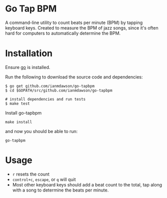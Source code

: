 # Go Tap BPM
A command-line utility to count beats per minute (BPM) by tapping keyboard keys. Created to measure the BPM of jazz songs, since it's often hard for computers to automatically determine the BPM.

# Installation
Ensure [go](https://golang.org/doc/install) is installed.

Run the following to download the source code and dependencies:
```
$ go get github.com/ianmdawson/go-tapbpm
$ cd $GOPATH/src/github.com/ianmdawson/go-tapbpm

# install dependencies and run tests
$ make test
```

Install go-tapbpm
```
make install
```

and now you should be able to run:
```
go-tapbpm
```

# Usage
- `r` resets the count
- `control+c`, `escape`, or `q` will quit
- Most other keyboard keys should add a beat count to the total, tap along with a song to determine the beats per minute.
